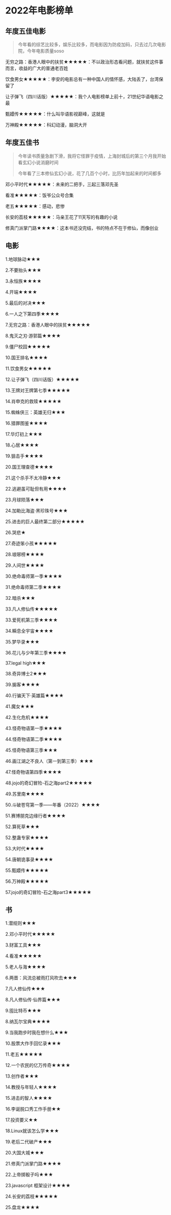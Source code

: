 # 2022年电影榜单



## 年度五佳电影

> 今年看的综艺比较多，娱乐比较多，而电影因为防疫加码，只去过几次电影院，今年电影质量soso

无穷之路：香港人眼中的扶贫★★★★★：不以政治形态看问题，就扶贫这件事而言，收益的广大的普通老百姓

饮食男女★★★★★：李安的电影总有一种中国人的情怀感，大陆丢了，台湾保留了

让子弹飞（四川话版）★★★★★：我个人电影榜单上前十，21世纪华语电影之最

甄嬛传★★★★★：什么叫华语影视巅峰，这就是

万神殿★★★★★：科幻动漫，脑洞大开



## 年度五佳书

> 今年读书质量急剧下滑，我将它怪罪于疫情，上海封城后的第三个月我开始看玄幻小说消磨时间
>
> 今年看了三本修仙玄幻小说，花了几百个小时，比历年加起来的时间都多

邓小平时代★★★★★：未来的二把手，三起三落邓先圣

看准★★★★★：饭爷公众号合集

老五★★★★★：感动，悲惨

长安的荔枝★★★★★：马亲王花了11天写的有趣的小说

修真门派掌门路★★★★：这本书还没完结，书的特点不在于修仙，而像创业





## 电影

1.地球脉动★★★

2.不要抬头★★★

3.永恒族★★★★

4.开端★★★★

5.最后的对决★★★

6.一人之下第四季★★★★

7.无穷之路：香港人眼中的扶贫★★★★★

8.鬼灭之刃·游郭篇★★★★

9.僵尸校园★★★★★

10.国王排名★★★★

11.饮食男女★★★★★

12.让子弹飞（四川话版）★★★★★

13.王牌对王牌第七季★★★★★

14.肖申克的救赎★★★★★

15.蜘蛛侠三：英雄无归★★★

16.猎罪图鉴★★★★

17.华灯初上★★★

18.心居★★★★

19.狙击手★★★★

20.国王理查德★★★★

21.这个杀手不太冷静★★★

22.逃避虽可耻但有用★★★★

23.月球陨落★★★

24.加勒比海盗·黑珍珠号★★★

25.进击的巨人最终第二部分★★★★★

26.哭悲★

27.奇迹笨小孩★★★★★

28.琅琊榜★★★★

29.人间世★★★★

30.绝命毒师第一季★★★★

31.绝命毒师第二季★★★★

32.暗杀★★★

33.凡人修仙传★★★★★

33.爱死机第三季★★★★

34.瞬息全宇宙★★★★

35.梦华录★★★

36.花儿与少年第三季★★★★

37.legal high★★★

38.奇异博士2★★★

39.掮客★★★★

40.行骗天下·英雄篇★★★★

41.魔女★★★

42.生化危机★★★★

43.怪奇物语第一季★★★★

44.怪奇物语第二季★★★★

45.怪奇物语第三季★★★

46.画江湖之不良人（第一到第三季）★★★

47.怪奇物语第四季★★★★

48.jojo的奇幻冒险-石之海part2★★★★★

49.苏里南★★★★

50.斗破苍穹第一季——年番（2022）★★★★

51.赛博朋克边缘行者★★★★

52.算死草★★★

52.整蛊专家★★★★

53.大时代★★★★

54.唐朝诡事录★★★★

55.甄嬛传★★★★★

56.万神殿★★★★★

57.jojo的奇幻冒险-石之海part3★★★★★



## 书

1.潜规则★★★

2.邓小平时代★★★★★

3.财富工具★★★

4.看准★★★★★

5.老人与海★★★★

6.两晋：风流总被雨打风吹去★★★

7.凡人修仙传★★★

8.凡人修仙传·仙界篇★★★

9.囤比特币★★★

8.纳瓦尔宝典★★★★

9.当我跑步时我在想什么★★★

10.股票大作手回忆录★★★

11.老五★★★★★

12.一个农民的亿万传奇★★★★

13.创作者★★★

14.教授与年轻人★★★★

15.进击的智人★★★★

16.李诞脱口秀工作手册★★

17.投资要义★★

18.Linux就该怎么学★★★

19.老后二代破产★★★

20.大国大城★★★

21.修真门派掌门路★★★★

22.上帝掷骰子吗★★★

23.javascript 框架设计★★★★

24.长安的荔枝★★★★★

25.盘龙★★★★
